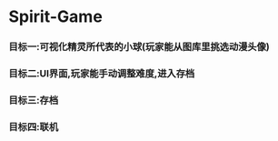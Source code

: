 # Spirit-Game
### 目标一:可视化精灵所代表的小球(玩家能从图库里挑选动漫头像)

### 目标二:UI界面,玩家能手动调整难度,进入存档

### 目标三:存档

### 目标四:联机 
